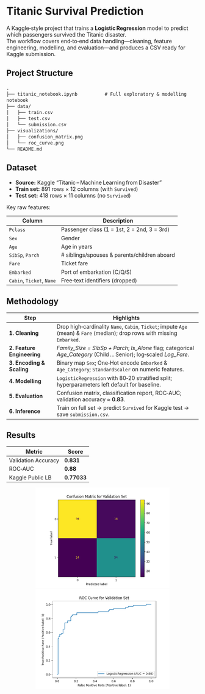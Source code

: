 # Titanic Survival Prediction

A Kaggle‑style project that trains a **Logistic Regression** model to predict which passengers survived the Titanic disaster.  
The workflow covers end‑to‑end data handling—cleaning, feature engineering, modelling, and evaluation—and produces a CSV ready for Kaggle submission.

## Project Structure
```
.
├── titanic_notebook.ipynb          # Full exploratory & modelling notebook           
├── data/
│   ├── train.csv
│   ├── test.csv
│   └── submission.csv
├── visualizations/
│   ├── confusion_matrix.png
│   └── roc_curve.png
└── README.md
```

## Dataset
- **Source:** Kaggle “Titanic – Machine Learning from Disaster”  
- **Train set:** 891 rows × 12 columns (with `Survived`)  
- **Test set:** 418 rows × 11 columns (no `Survived`)  

Key raw features:

| Column | Description |
| ------ | ----------- |
| `Pclass` | Passenger class (1 = 1st, 2 = 2nd, 3 = 3rd) |
| `Sex` | Gender |
| `Age` | Age in years |
| `SibSp`, `Parch` | # siblings/spouses & parents/children aboard |
| `Fare` | Ticket fare |
| `Embarked` | Port of embarkation (C/Q/S) |
| `Cabin`, `Ticket`, `Name` | Free‑text identifiers (dropped) |

## Methodology

| Step | Highlights |
| ---- | ---------- |
| **1. Cleaning** | Drop high‑cardinality `Name`, `Cabin`, `Ticket`; impute `Age` (mean) & `Fare` (median); drop rows with missing `Embarked`. |
| **2. Feature Engineering** | *Family_Size = SibSp + Parch*; *Is_Alone* flag; categorical *Age_Category* (Child … Senior); log‑scaled *Log_Fare*. |
| **3. Encoding & Scaling** | Binary map `Sex`; One‑Hot encode `Embarked` & `Age_Category`; `StandardScaler` on numeric features. |
| **4. Modelling** | `LogisticRegression` with 80‑20 stratified split; hyperparameters left default for baseline. |
| **5. Evaluation** | Confusion matrix, classification report, ROC‑AUC; validation accuracy ≈ **0.83**. |
| **6. Inference** | Train on full set → predict `Survived` for Kaggle test → save `submission.csv`. |

## Results

| Metric | Score |
| ------ | ----- |
| Validation Accuracy | **0.831** |
| ROC‑AUC | **0.88** |
| Kaggle Public LB | **0.77033** |

<p align="center">
  <img src="visualizations/confusion_matrix.png" alt="Confusion Matrix" width="350"/>
  <img src="visualizations/roc_curve.png" alt="ROC Curve"  width="350"/>
</p>

